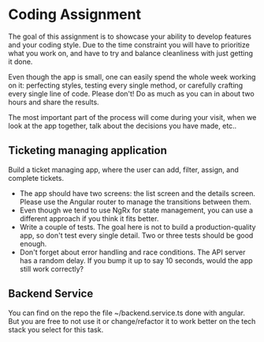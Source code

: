 # Coding Assignment
The goal of this assignment is to showcase your ability to develop features and your coding style. Due to the time constraint you will have to prioritize what you work on, and have to try and balance cleanliness with just getting it done.

Even though the app is small, one can easily spend the whole week working on it: perfecting styles, testing every single method, or carefully crafting every single line of code. Please don't! Do as much as you can in about two hours and share the results.

The most important part of the process will come during your visit, when we look at the app together, talk about the decisions you have made, etc..

## Ticketing managing application

Build a ticket managing app, where the user can add, filter, assign, and complete tickets.

* The app should have two screens: the list screen and the details screen. Please use the Angular router to manage the transitions between them.
* Even though we tend to use NgRx for state management, you can use a different approach if you think it fits better.
* Write a couple of tests. The goal here is not to build a production-quality app, so don't test every single detail. Two or three tests should be good enough.
* Don't forget about error handling and race conditions. The API server has a random delay. If you bump it up to say 10 seconds, would the app still work correctly?

## Backend Service
You can find on the repo the file ~/backend.service.ts done with angular. But you are free to not use it or change/refactor it to work better on the tech stack you select for this task.

